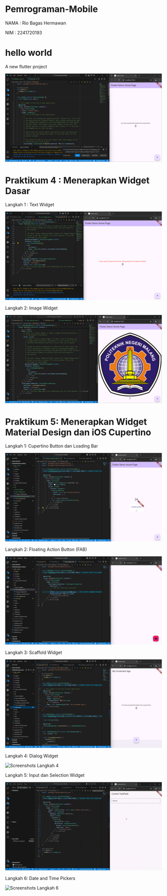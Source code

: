 # Pemrograman-Mobile

NAMA     : Rio Bagas Hermawan

NIM      : 2241720193


# hello world

A new flutter project

![Screenshots hello_world](hello_world/images/01.png)

# Praktikum 4 : Menerapkan Widget Dasar

Langkah 1 : Text Widget

![Screenshots Text Widget](hello_world/images/02.png)

Langkah 2: Image Widget

![Screenshots Image Widget](hello_world/images/03.png)

# Praktikum 5: Menerapkan Widget Material Design dan iOS Cupertino

Langkah 1: Cupertino Button dan Loading Bar

![Screenshots Langkah 1](hello_world/images/5_1.png)

Langkah 2: Floating Action Button (FAB)

![Screenshots Langkah 2](hello_world/images/5_2.png)

Langkah 3: Scaffold Widget

![Screenshots Langkah 3](hello_world/images/5_3.png)

Langkah 4: Dialog Widget

![Screenshots Langkah 4](hello_world/images/5_4.gif)

Langkah 5: Input dan Selection Widget

![Screenshots Langkah 5](hello_world/images/5_5.gif)

Langkah 6: Date and Time Pickers

![Screenshots Langkah 6](hello_world/images/5_6.gif)
